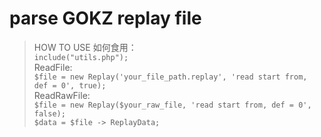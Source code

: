 # parse GOKZ replay file
>HOW TO USE 如何食用：  
`include("utils.php");`  
ReadFile:  
`$file = new Replay('your_file_path.replay', 'read start from, def = 0', true);`  
ReadRawFile:  
`$file = new Replay($your_raw_file, 'read start from, def = 0', false);`  
`$data = $file -> ReplayData;`  

